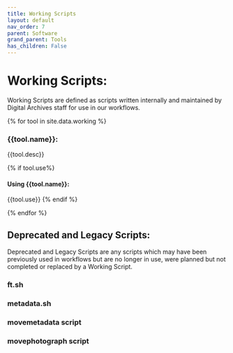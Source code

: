 ```yaml
---
title: Working Scripts
layout: default
nav_order: 7
parent: Software
grand_parent: Tools
has_children: False
---
```


# Working Scripts:

Working Scripts are defined as scripts written internally and maintained by Digital Archives staff for use in our workflows.

{% for tool in site.data.working %}
### {{tool.name}}:
{{tool.desc}}

{% if tool.use%}
#### Using {{tool.name}}:
{{tool.use}}
{% endif %}

{% endfor %}

## Deprecated and Legacy Scripts:

Deprecated and Legacy Scripts are any scripts which may have been previously used in workflows but are no longer in use, were planned but not completed or replaced by a Working Script.

### ft.sh 
### metadata.sh 
### movemetadata script 
### movephotograph script 
